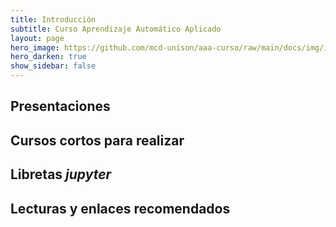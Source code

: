 ```yaml
---
title: Introducción 
subtitle: Curso Aprendizaje Automático Aplicado
layout: page
hero_image: https://github.com/mcd-unison/aaa-curso/raw/main/docs/img/intro-banner.jpeg
hero_darken: true
show_sidebar: false
---
```



## Presentaciones


## Cursos cortos para realizar



## Libretas *jupyter*



## Lecturas y enlaces recomendados


